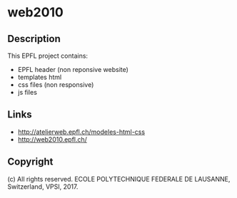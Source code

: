 
# web2010

Description
-----------
This EPFL project contains:
  * EPFL header (non reponsive website)
  * templates html
  * css files (non responsive)
  * js files

Links
-----
  * http://atelierweb.epfl.ch/modeles-html-css
  * http://web2010.epfl.ch/

Copyright
---------
(c) All rights reserved. ECOLE POLYTECHNIQUE FEDERALE DE LAUSANNE, Switzerland, VPSI, 2017.
